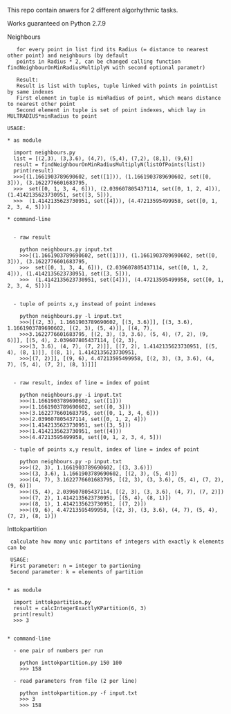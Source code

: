 This repo contain anwers for 2 different algorhythmic tasks.

Works guaranteed on Python 2.7.9

Neighbours

       for every point in list find its Radius (= distance to nearest other point) and neighbours (by default
       points in Radius * 2, can be changed calling function findNeighbourOnMinRadiusMultiplyN with second optional parametr)
     
       Result:
       Result is list with tuples, tuple linked with points in pointList by same indexes
       First element in tuple is minRadius of point, which means distance to nearest other point
       Second element in tuple is set of point indexes, which lay in MULTRADIUS*minRadius to point
   
    USAGE:
  
    * as module
    
      import neighbours.py
      list = [(2,3), (3,3.6), (4,7), (5,4), (7,2), (8,1), (9,6)]
      result = findNeighbourOnMinRadiusMultiplyN(listOfPoints(list))
      print(result)
      >>>[(1.1661903789690602, set([1])), (1.1661903789690602, set([0, 3])), (3.1622776601683795, 
      >>>  set([0, 1, 3, 4, 6])), (2.039607805437114, set([0, 1, 2, 4])), (1.4142135623730951, set([3, 5])), 
      >>>  (1.4142135623730951, set([4])), (4.47213595499958, set([0, 1, 2, 3, 4, 5]))]
  
    * command-line
    
    
      - raw result
      
        python neighbours.py input.txt
        >>>[(1.1661903789690602, set([1])), (1.1661903789690602, set([0, 3])), (3.1622776601683795, 
        >>>  set([0, 1, 3, 4, 6])), (2.039607805437114, set([0, 1, 2, 4])), (1.4142135623730951, set([3, 5])), 
        >>>  (1.4142135623730951, set([4])), (4.47213595499958, set([0, 1, 2, 3, 4, 5]))]
    
    
      - tuple of points x,y instead of point indexes
      
        python neighbours.py -l input.txt
        >>>[[(2, 3), 1.1661903789690602, [(3, 3.6)]], [(3, 3.6), 1.1661903789690602, [(2, 3), (5, 4)]], [(4, 7), 
        >>>3.1622776601683795, [(2, 3), (3, 3.6), (5, 4), (7, 2), (9, 6)]], [(5, 4), 2.039607805437114, [(2, 3), 
        >>>(3, 3.6), (4, 7), (7, 2)]], [(7, 2), 1.4142135623730951, [(5, 4), (8, 1)]], [(8, 1), 1.4142135623730951, 
        >>>[(7, 2)]], [(9, 6), 4.47213595499958, [(2, 3), (3, 3.6), (4, 7), (5, 4), (7, 2), (8, 1)]]]
      
      
      - raw result, index of line = index of point  
      
        python neighbours.py -i input.txt
        >>>(1.1661903789690602, set([1]))
        >>>(1.1661903789690602, set([0, 3]))
        >>>(3.1622776601683795, set([0, 1, 3, 4, 6]))
        >>>(2.039607805437114, set([0, 1, 2, 4]))
        >>>(1.4142135623730951, set([3, 5]))
        >>>(1.4142135623730951, set([4]))
        >>>(4.47213595499958, set([0, 1, 2, 3, 4, 5]))

      - tuple of points x,y result, index of line = index of point
      
        python neighbours.py -p input.txt
        >>>((2, 3), 1.1661903789690602, [(3, 3.6)])
        >>>((3, 3.6), 1.1661903789690602, [(2, 3), (5, 4)])
        >>>((4, 7), 3.1622776601683795, [(2, 3), (3, 3.6), (5, 4), (7, 2), (9, 6)])
        >>>((5, 4), 2.039607805437114, [(2, 3), (3, 3.6), (4, 7), (7, 2)])
        >>>((7, 2), 1.4142135623730951, [(5, 4), (8, 1)])
        >>>((8, 1), 1.4142135623730951, [(7, 2)])
        >>>((9, 6), 4.47213595499958, [(2, 3), (3, 3.6), (4, 7), (5, 4), (7, 2), (8, 1)])

Inttokpartition

     calculate how many unic partitons of integers with exactly k elements can be
  
     USAGE:
     First parameter: n = integer to partioning
     Second parameter: k = elements of partition
    
    
    * as module
    
      import inttokpartition.py
      result = calcIntegerExactlyKPartition(6, 3)
      print(result)
      >>> 3
      
      
    * command-line
      
      - one pair of numbers per run
        
        python inttokpartition.py 150 100
        >>> 158
  
      - read parameters from file (2 per line)
      
        python inttokpartition.py -f input.txt
        >>> 3
        >>> 158
        

